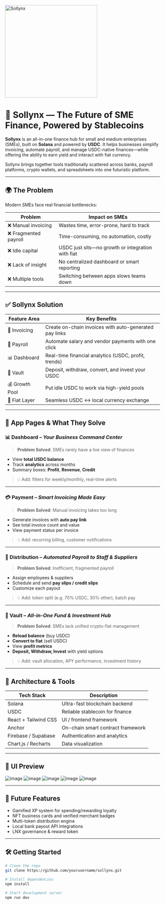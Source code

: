 
<img src="https://github.com/user-attachments/assets/ba0e246c-b97f-4b34-8c35-9cdc041a3792" alt="Sollynx" width="300"/>

# 🚀 Sollynx — The Future of SME Finance, Powered by Stablecoins

**Sollynx** is an all-in-one finance hub for small and medium enterprises (SMEs), built on **Solana** and powered by **USDC**. It helps businesses simplify invoicing, automate payroll, and manage USDC-native finances—while offering the ability to earn yield and interact with fiat currency.

Sollynx brings together tools traditionally scattered across banks, payroll platforms, crypto wallets, and spreadsheets into one futuristic platform.

---

## 🌍 The Problem

Modern SMEs face real financial bottlenecks:

| Problem | Impact on SMEs |
|--------|----------------|
| ❌ Manual invoicing | Wastes time, error-prone, hard to track |
| ❌ Fragmented payroll | Time-consuming, no automation, costly |
| ❌ Idle capital | USDC just sits—no growth or integration with fiat |
| ❌ Lack of insight | No centralized dashboard or smart reporting |
| ❌ Multiple tools | Switching between apps slows teams down |

---

## ✅ Sollynx Solution

| Feature Area | Key Benefits |
|--------------|--------------|
| 🔗 Invoicing | Create on-chain invoices with auto-generated pay links |
| 💸 Payroll | Automate salary and vendor payments with one click |
| 📊 Dashboard | Real-time financial analytics (USDC, profit, trends) |
| 🔐 Vault | Deposit, withdraw, convert, and invest your USDC |
| 💰 Growth Pool | Put idle USDC to work via high-yield pools |
| 🔄 Fiat Layer | Seamless USDC ↔ local currency exchange |

---

## 🧭 App Pages & What They Solve

### 📊 Dashboard – *Your Business Command Center*
> **Problem Solved**: SMEs rarely have a live view of finances

- View **total USDC balance**
- Track **analytics** across months
- Summary boxes: **Profit**, **Revenue**, **Credit**

> 💡 Add: filters for weekly/monthly, real-time alerts

---

### 💳 Payment – *Smart Invoicing Made Easy*
> **Problem Solved**: Manual invoicing takes too long

- Generate invoices with **auto pay link**
- See total invoice count and value
- View payment status per invoice

> 💡 Add: recurring billing, customer notifications

---

### 🤝 Distribution – *Automated Payroll to Staff & Suppliers*
> **Problem Solved**: Inefficient, fragmented payroll

- Assign employees & suppliers
- Schedule and send **pay slips / credit slips**
- Customize each payout

> 💡 Add: token split (e.g. 70% USDC, 30% other), batch pay

---

### 🏦 Vault – *All-in-One Fund & Investment Hub*
> **Problem Solved**: SMEs lack unified crypto-fiat management

- **Reload balance** (buy USDC)
- **Convert to fiat** (sell USDC)
- View **profit metrics**
- **Deposit, Withdraw, Invest** with yield options

> 💡 Add: vault allocation, APY performance, investment history

---

## 🔐 Architecture & Tools

| Tech Stack | Description |
|------------|-------------|
| Solana     | Ultra-fast blockchain backend |
| USDC       | Reliable stablecoin for finance |
| React + Tailwind CSS | UI / frontend framework |
| Anchor     | On-chain smart contract framework |
| Firebase / Supabase | Authentication and analytics |
| Chart.js / Recharts | Data visualization |

---

## 📸 UI Preview

![image](https://github.com/user-attachments/assets/9176c5eb-c127-47e1-a90d-5e2f2ad1c6f0)
![image](https://github.com/user-attachments/assets/eac78cf4-cb05-4d7b-9046-ef5e29cc4dd3)
![image](https://github.com/user-attachments/assets/509f3229-a10b-4424-add0-f00de87c5578)
![image](https://github.com/user-attachments/assets/9b8ccbfe-fb15-458b-a47b-5a44b54c5d40)
![image](https://github.com/user-attachments/assets/65d7ba74-e8d0-4616-ac19-fdd40010c7ba)


---

## 🧠 Future Features

- Gamified XP system for spending/rewarding loyalty
- NFT business cards and verified merchant badges
- Multi-token distribution engine
- Local bank payout API integrations
- LNX governance & reward token

---

## 🛠 Getting Started

```bash
# Clone the repo
git clone https://github.com/yourusername/sollynx.git

# Install dependencies
npm install

# Start development server
npm run dev
